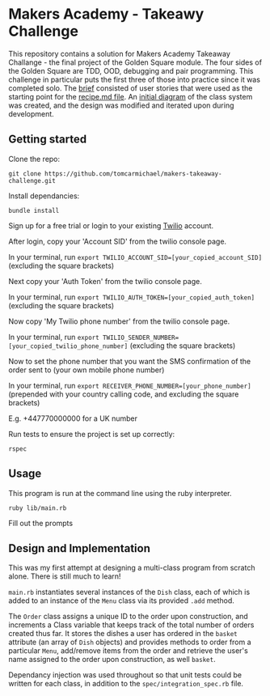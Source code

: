 # Makers Academy - Takeawy Challenge

This repository contains a solution for Makers Academy Takeaway Challange - the final project of the Golden Square module. The four sides of the Golden Square are TDD, OOD, debugging and pair programming. This challenge in particular puts the first three of those into practice since it was completed solo. The [brief](https://github.com/makersacademy/golden-square/blob/main/projects/README.md) consisted of user stories that were used as the starting point for the [recipe.md file](recipe.md). An [initial diagram](gs-solo-project-plan) of the class system was created, and the design was modified and iterated upon during development.

## Getting started

Clone the repo:

 `git clone https://github.com/tomcarmichael/makers-takeaway-challenge.git`

Install dependancies:

`bundle install` 

Sign up for a free trial or login to your existing [Twilio](www.twilio.com) account.

After login, copy your 'Account SID' from the twilio console page.

In your terminal, run `export TWILIO_ACCOUNT_SID=[your_copied_account_SID]` (excluding the square brackets)

Next copy your 'Auth Token' from the twilio console page.

In your terminal, run `export TWILIO_AUTH_TOKEN=[your_copied_auth_token]` (excluding the square brackets)

Now copy 'My Twilio phone number' from the twilio console page.

In your terminal, run `export TWILIO_SENDER_NUMBER=[your_copied_twilio_phone_number]` (excluding the square brackets)

Now to set the phone number that you want the SMS confirmation of the order sent to (your own mobile phone number)

In your terminal, run `export RECEIVER_PHONE_NUMBER=[your_phone_number]` (prepended with your country calling code, and excluding the square brackets)

E.g. +447770000000 for a UK number




Run tests to ensure the project is set up correctly:

`rspec`

## Usage

This program is run at the command line using the ruby interpreter.

`ruby lib/main.rb` 

Fill out the prompts 


## Design and Implementation

This was my first attempt at designing a multi-class program from scratch alone. There is still much to learn!

`main.rb` instantiates several instances of the `Dish` class, each of which is added to an instance of the `Menu` class via its provided `.add` method.

The `Order` class assigns a unique ID to the order upon construction, and increments a Class variable that keeps track of the total number of orders created thus far. It stores the dishes a user has ordered in the `basket` attribute (an array of `Dish` objects) and provides methods to order from a particular `Menu`, add/remove items from the order and retrieve the user's name assigned to the order upon construction, as well `basket`.

Dependancy injection was used throughout so that unit tests could be written for each class, in addition to the `spec/integration_spec.rb` file. 

